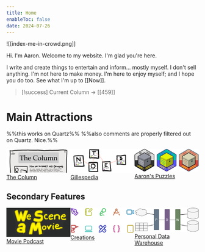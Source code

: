 ```yaml
---
title: Home
enableToc: false
date: 2024-07-26
---
```

![[index-me-in-crowd.png]]

Hi. I'm Aaron. Welcome to my website. I'm glad you're here.

I write and create things to entertain and inform... mostly myself. I don't sell anything. I'm not here to make money. I'm here to enjoy myself; and I hope you do too. See what I'm up to [[Now]].

> [!success] Current Column → [[459]]
# Main Attractions
%%this works on Quartz%%
%%also comments are properly filtered out on Quartz. Nice.%%
<div style='display:grid; grid-template-columns: 1fr 1fr 1fr'>
	<a href="/Columns">
		<img src="./assets/home-feature-column.png"/>
		<div class="feature-head">The Column</div>
	</a>
	<a href="https://gillespedia.com">
		<img src="./assets/home-feature-notes.png"/>
		<div class="feature-head">Gillespedia</div>
	</a>
	<a href="https://aaronspuzzles.com">
		<img src="./assets/home-feature-puzzles.png"/>
		<div class="feature-head">Aaron's Puzzles</div>
	</a>
</div>

## Secondary Features
<div style='display:grid; grid-template-columns: 1fr 1fr 1fr'>
	<a href="https://shows.acast.com/we-scene-a-movie">
		<img src="./assets/home-feature-podcast.png"/>
		<div class="feature-head">Movie Podcast</div>
	</a>
	<a href="/Pages/Creations">
		<img src="./assets/home-feature-creations.png"/>
		<div class="feature-head">Creations</div>
	</a>
	<a href="/Pages/PDW">
		<img src="./assets/home-feature-pdw.png"/>
		<div class="feature-head">Personal Data Warehouse</div>
	</a>
</div>